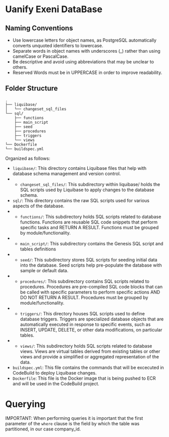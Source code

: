 # Uanify Exeni DataBase

## Naming Conventions
- Use lowercase letters for object names, as PostgreSQL automatically converts unquoted identifiers to lowercase.
- Separate words in object names with underscores (_) rather than using camelCase or PascalCase.
- Be descriptive and avoid using abbreviations that may be unclear to others.
- Reserved Words must be in UPPERCASE in order to improve readability.

## Folder Structure
```
.
├── liquibase/
│   └── changeset_sql_files
└── sql/
    ├── functions
    ├── main_script
    ├── seed
    ├── procedures
    ├── triggers
    └── views
└── Dockerfile
└── buildspec.yml
```

Organized as follows:

- `liquibase/`: This directory contains Liquibase files that help with database schema management and version control.
- - `changeset_sql_files/`: This subdirectory within liquibase/ holds the SQL scripts used by Liquibase to apply changes to the database schema.
- `sql/`: This directory contains the raw SQL scripts used for various aspects of the database.
- - `functions/`: This subdirectory holds SQL scripts related to database functions. Functions are reusable SQL code snippets that perform specific tasks and RETURN A RESULT. Functions must be grouped by module/functionality.
- - `main_script/`: This subdirectory contains the Genesis SQL script and tables definitions
- - `seed/`: This subdirectory stores SQL scripts for seeding initial data into the database. Seed scripts help pre-populate the database with sample or default data.
- - `procedures/`: This subdirectory contains SQL scripts related to procedures. Procedures are pre-compiled SQL code blocks that can be called with specific parameters to perform specific actions AND DO NOT RETURN A RESULT. Procedures must be grouped by module/functionality.
- - `triggers/`: This directory houses SQL scripts used to define database triggers. Triggers are specialized database objects that are automatically executed in response to specific events, such as INSERT, UPDATE, DELETE, or other data modifications, on particular tables.
- - `views/`: This subdirectory holds SQL scripts related to database views. Views are virtual tables derived from existing tables or other views and provide a simplified or aggregated representation of the data.
- `buildspec.yml`: This file contains the commands that will be excecuted in CodeBuild to deploy Liquibase changes.
- `Dockerfile`: This file is the Docker image that is being pushed to ECR and will be used in the CodeBuild project.


# Querying

IMPORTANT: When performing queries it is important that the first parameter of the `where` clause is the field by which the table was partitioned, in our case company_id. 